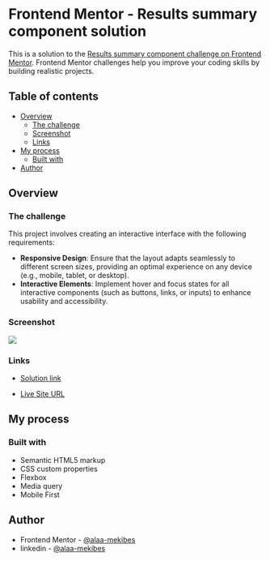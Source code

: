 # Frontend Mentor - Results summary component solution

This is a solution to the [Results summary component challenge on Frontend Mentor](https://www.frontendmentor.io/challenges/results-summary-component-CE_K6s0maV). Frontend Mentor challenges help you improve your coding skills by building realistic projects. 

## Table of contents

- [Overview](#overview)
  - [The challenge](#the-challenge)
  - [Screenshot](#screenshot)
  - [Links](#links)
- [My process](#my-process)
  - [Built with](#built-with)
- [Author](#author)

## Overview

### The challenge

This project involves creating an interactive interface with the following requirements:

- **Responsive Design**: Ensure that the layout adapts seamlessly to different screen sizes, providing an optimal experience on any device (e.g., mobile, tablet, or desktop).
- **Interactive Elements**: Implement hover and focus states for all interactive components (such as buttons, links, or inputs) to enhance usability and accessibility.

### Screenshot

![](./Screenshot-of-the-result.png)

### Links

- [Solution link](https://www.frontendmentor.io/solutions/results-summary-component-vjvP4_FrgU)
  
- [Live Site URL](https://alaa-mekibes.github.io/Results-summary-component-frontend-mentor)

## My process

### Built with

- Semantic HTML5 markup
- CSS custom properties
- Flexbox
- Media query
- Mobile First

## Author

- Frontend Mentor - [@alaa-mekibes](https://www.frontendmentor.io/profile/alaa-mekibes)
- linkedin - [@alaa-mekibes](https://linkedin.com/in/alaa-mekibes)

